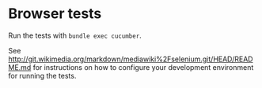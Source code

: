 # Browser tests

Run the tests with `bundle exec cucumber`.

See <http://git.wikimedia.org/markdown/mediawiki%2Fselenium.git/HEAD/README.md> for instructions on how to configure your development environment for running the tests.
